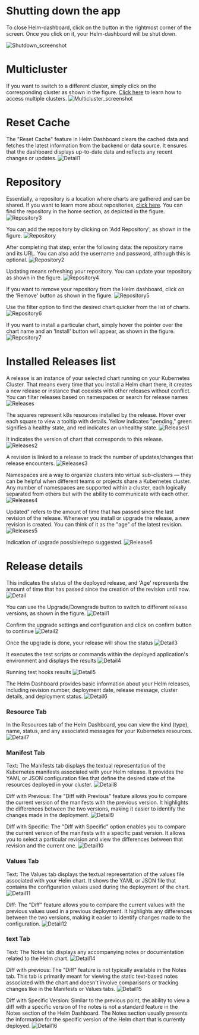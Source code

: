 # Shutting down the app
To close Helm-dashboard, click on the button in the rightmost corner of the screen. Once you click on it, your Helm-dashboard will be shut down.

![Shutdown_screenshot](images/screenshot_shut_down.png)

# Multicluster
If you want to switch to a different cluster, simply click on the corresponding cluster as shown in the figure. [Click here](https://kubernetes.io/docs/tasks/access-application-cluster/configure-access-multiple-clusters/) to learn how to access multiple clusters.
![Multicluster_screenshot](images/screenshot_multicluster.png)

# Reset Cache
The "Reset Cache" feature in Helm Dashboard clears the cached data and fetches the latest information from the backend or data source. It ensures that the dashboard displays up-to-date data and reflects any recent changes or updates.
![Detail1](images/screenshot_reset_cache.png)

# Repository
Essentially, a repository is a location where charts are gathered and can be shared. If you want to learn more about repositories, [click here](https://helm.sh/docs/topics/chart_repository/). You can find the repository in the home section, as depicted in the figure.
![Repository3](images/screenshot_repository3.png)

You can add the repository by clicking on 'Add Repository', as shown in the figure.
![Repository](images/screenshot_repository.png)

After completing that step, enter the following data: the repository name and its URL. You can also add the username and password, although this is optional.
![Repository2](images/screenshot_repository2.png)

Updating means refreshing your repository. You can update your repository as shown in the figure.
![Repository4](images/screenshot_repository4.png)

If you want to remove your repository from the Helm dashboard, click on the 'Remove' button as shown in the figure.
![Repository5](images/screenshot_repository5.png)

Use the filter option to find the desired chart quicker from the list of charts.
![Repository6](images/screenshot_repository6.png)

If you want to install a particular chart, simply hover the pointer over the chart name and an 'Install' button will appear, as shown in the figure.
![Repository7](images/screenshot_repository7.png)

# Installed Releases list
A release is an instance of your selected chart running on your Kubernetes Cluster. That means every time that you install a Helm chart there, it creates a new release or instance that coexists with other releases without conflict. You can filter releases based on namespaces or search for release names 
![Releases](images/screenshot_release.png)

The squares represent k8s resources installed by the release. Hover over each square to view a tooltip with details. Yellow indicates "pending," green signifies a healthy state, and red indicates an unhealthy state.
![Releases1](images/screenshot_release1.png)

It indicates the version of chart that corresponds to this release.
![Releases2](images/screenshot_release2.png)

A revision is linked to a release to track the number of updates/changes that release encounters.
![Releases3](images/screenshot_release3.png)
 
Namespaces are a way to organize clusters into virtual sub-clusters — they can be helpful when different teams or projects share a Kubernetes cluster. Any number of namespaces are supported within a cluster, each logically separated from others but with the ability to communicate with each other.
![Releases4](images/screenshot_release4.png)

Updated" refers to the amount of time that has passed since the last revision of the release. Whenever you install or upgrade the release, a new revision is created. You can think of it as the "age" of the latest revision.
![Releases5](images/screenshot_release5.png)

Indication of upgrade possible/repo suggested.
![Release6](images/screenshot_upgrade_available.png)

# Release details
This indicates the status of the deployed release, and 'Age' represents the amount of time that has passed since the creation of the revision until now.
![Detail](images/screenshot_release_detail.png)

You can use the Upgrade/Downgrade button to switch to different release versions, as shown in the figure.
![Detail1](images/screenshot_upgrade_available2.png)

Confirm the upgrade settings and configuration and click on confirm button to continue
![Detail2](images/screenshot_upgrade_confirmation.png)

Once the upgrade is done, your release will show the status 
![Detail3](images/screenshot_upgrade_complete.png)

It executes the test scripts or commands within the deployed application's environment and displays the results
![Detail4](images/screenshot_run_tests.png)

Running test hooks results 
![Detail5](images/screenshot_test_results.png)

The Helm Dashboard provides basic information about your Helm releases, including revision number, deployment date, release message, cluster details, and deployment status.
![Detail6](images/screenshot_basic_info.png)

### Resource Tab

In the Resources tab of the Helm Dashboard, you can view the kind (type), name, status, and any associated messages for your Kubernetes resources.
![Detail7](images/screenshot_resource.png)

### Manifest Tab

Text: The Manifests tab displays the textual representation of the Kubernetes manifests associated with your Helm release. It provides the YAML or JSON configuration files that define the desired state of the resources deployed in your cluster.
![Detail8](images/screenshot_manifest_view.png)

Diff with Previous: The "Diff with Previous" feature allows you to compare the current version of the manifests with the previous version. It highlights the differences between the two versions, making it easier to identify the changes made in the deployment.
![Detail9](images/screenshot_manifest_diff_prev.png)

Diff with Specific: The "Diff with Specific" option enables you to compare the current version of the manifests with a specific past version. It allows you to select a particular revision and view the differences between that revision and the current one.
![Detail10](images/screenshot_manifest_diff_specific.png)

### Values Tab

Text: The Values tab displays the textual representation of the values file associated with your Helm chart. It shows the YAML or JSON file that contains the configuration values used during the deployment of the chart.
![Detail11](images/screenshot_values_view.png)

Diff: The "Diff" feature allows you to compare the current values with the previous values used in a previous deployment. It highlights any differences between the two versions, making it easier to identify changes made to the configuration.
![Detail12](images/screenshot_values_diff_prev.png)

### text Tab

Text: The Notes tab displays any accompanying notes or documentation related to the Helm chart.
![Detail14](images/screenshot_notes_view.png)

Diff with previous: The "Diff" feature is not typically available in the Notes tab. This tab is primarily meant for viewing the static text-based notes associated with the chart and doesn't involve comparisons or tracking changes like in the Manifests or Values tabs.
![Detail15](images/screenshot_notes_diff_prev.png)

Diff with Specific Version: Similar to the previous point, the ability to view a diff with a specific version of the notes is not a standard feature in the Notes section of the Helm Dashboard. The Notes section usually presents the information for the specific version of the Helm chart that is currently deployed.
![Detail16](images/screenshot_notes_diff_specific_version.png)










